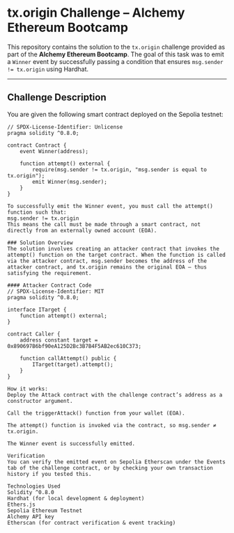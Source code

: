 # tx.origin Challenge – Alchemy Ethereum Bootcamp

This repository contains the solution to the `tx.origin` challenge provided as part of the **Alchemy Ethereum Bootcamp**. The goal of this task was to emit a `Winner` event by successfully passing a condition that ensures `msg.sender != tx.origin` using Hardhat.

---

## Challenge Description

You are given the following smart contract deployed on the Sepolia testnet:

```solidity
// SPDX-License-Identifier: Unlicense
pragma solidity ^0.8.0;

contract Contract {
    event Winner(address);

    function attempt() external {
        require(msg.sender != tx.origin, "msg.sender is equal to tx.origin");
        emit Winner(msg.sender);
    }
}

To successfully emit the Winner event, you must call the attempt() function such that:
msg.sender != tx.origin
This means the call must be made through a smart contract, not directly from an externally owned account (EOA).

### Solution Overview
The solution involves creating an attacker contract that invokes the attempt() function on the target contract. When the function is called via the attacker contract, msg.sender becomes the address of the attacker contract, and tx.origin remains the original EOA — thus satisfying the requirement.

#### Attacker Contract Code
// SPDX-License-Identifier: MIT
pragma solidity ^0.8.0;

interface ITarget {
    function attempt() external;
}

contract Caller {
    address constant target = 0x890697B6bf90eA125D2Bc3B7B4F5AB2ec610C373;

    function callAttempt() public {
        ITarget(target).attempt();
    }
}

How it works:
Deploy the Attack contract with the challenge contract’s address as a constructor argument.

Call the triggerAttack() function from your wallet (EOA).

The attempt() function is invoked via the contract, so msg.sender ≠ tx.origin.

The Winner event is successfully emitted.

Verification
You can verify the emitted event on Sepolia Etherscan under the Events tab of the challenge contract, or by checking your own transaction history if you tested this.

Technologies Used
Solidity ^0.8.0
Hardhat (for local development & deployment)
Ethers.js
Sepolia Ethereum Testnet
Alchemy API key
Etherscan (for contract verification & event tracking)




